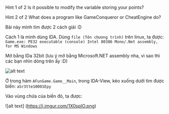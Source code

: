 Hint 1 of 2
Is it possible to modify the variable storing your points?

Hint 2 of 2
What does a program like GameConqueror or CheatEngine do?

Bài này mình tìm được 2 cách giải :D

Cách 1 là mình dùng IDA.
Dùng ```file (Tên chương trình)``` trên linux, ta được: <br/>
```Game.exe: PE32 executable (console) Intel 80386 Mono/.Net assembly, for MS Windows```

Mở bằng IDa 32bit (lưu ý mở bằng Microsoft.NET assembly nha, vì sao thì các bạn nhìn dòng trên ấy :D)

![alt text](https://i.imgur.com/nrhDQJc.png)

Ở trong hàm ```AFunGame.Game__Main```, trong IDA-View, kéo xuống dưới tìm được biến: ```aSr3tte10001Epy```

Vào vùng chứa của biến đó, ta được:  <br/>

![alt text] (https://i.imgur.com/1X0spIO.png)
